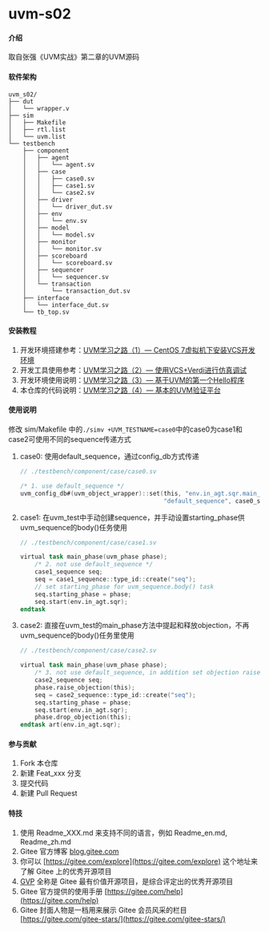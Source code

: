 # uvm-s02

#### 介绍
取自张强《UVM实战》第二章的UVM源码

#### 软件架构
    uvm_s02/
    ├── dut
    │   └── wrapper.v
    ├── sim
    │   ├── Makefile
    │   ├── rtl.list
    │   └── uvm.list
    └── testbench
        ├── component
        │   ├── agent
        │   │   └── agent.sv
        │   ├── case
        │   │   ├── case0.sv
        │   │   ├── case1.sv
        │   │   └── case2.sv
        │   ├── driver
        │   │   └── driver_dut.sv
        │   ├── env
        │   │   └── env.sv
        │   ├── model
        │   │   └── model.sv
        │   ├── monitor
        │   │   └── monitor.sv
        │   ├── scoreboard
        │   │   └── scoreboard.sv
        │   ├── sequencer
        │   │   └── sequencer.sv
        │   └── transaction
        │       └── transaction_dut.sv
        ├── interface
        │   └── interface_dut.sv
        └── tb_top.sv


#### 安装教程

1.  开发环境搭建参考：[UVM学习之路（1）— CentOS 7虚拟机下安装VCS开发环境](https://blog.csdn.net/qq_38113006/article/details/120803926)
2.  开发工具使用参考：[UVM学习之路（2）— 使用VCS+Verdi进行仿真调试](https://blog.csdn.net/qq_38113006/article/details/120921003)
3.  开发环境使用说明：[UVM学习之路（3）— 基于UVM的第一个Hello程序](https://blog.csdn.net/qq_38113006/article/details/120924689)
4.	本仓库的代码说明：[UVM学习之路（4）— 基本的UVM验证平台](https://blog.csdn.net/qq_38113006/article/details/121915720)

#### 使用说明

修改 sim/Makefile 中的`./simv +UVM_TESTNAME=case0`中的case0为case1和case2可使用不同的sequence传递方式
1.  case0: 使用default_sequence，通过config_db方式传递
    ```verilog
    // ./testbench/component/case/case0.sv 

    /* 1. use default_sequence */
    uvm_config_db#(uvm_object_wrapper)::set(this, "env.in_agt.sqr.main_phase", 
                                            "default_sequence", case0_sequence::type_id::get());
    ```
2.  case1: 在uvm_test中手动创建sequence，并手动设置starting_phase供uvm_sequence的body()任务使用
    ```verilog
    // ./testbench/component/case/case1.sv 

    virtual task main_phase(uvm_phase phase);
        /* 2. not use default_sequence */
        case1_sequence seq;
        seq = case1_sequence::type_id::create("seq");
        // set starting_phase for uvm_sequence.body() task
        seq.starting_phase = phase;
        seq.start(env.in_agt.sqr);
    endtask 
    ```
3.  case2: 直接在uvm_test的main_phase方法中提起和释放objection，不再uvm_sequence的body()任务里使用
    ```verilog
    // ./testbench/component/case/case2.sv 

    virtual task main_phase(uvm_phase phase);
        /* 3. not use default_sequence, in addition set objection raise and drop in this */
        case2_sequence seq;
        phase.raise_objection(this);
        seq = case2_sequence::type_id::create("seq");
        seq.starting_phase = phase;
        seq.start(env.in_agt.sqr);
        phase.drop_objection(this);
    endtask art(env.in_agt.sqr);
    ```

#### 参与贡献

1.  Fork 本仓库
2.  新建 Feat_xxx 分支
3.  提交代码
4.  新建 Pull Request


#### 特技

1.  使用 Readme\_XXX.md 来支持不同的语言，例如 Readme\_en.md, Readme\_zh.md
2.  Gitee 官方博客 [blog.gitee.com](https://blog.gitee.com)
3.  你可以 [https://gitee.com/explore](https://gitee.com/explore) 这个地址来了解 Gitee 上的优秀开源项目
4.  [GVP](https://gitee.com/gvp) 全称是 Gitee 最有价值开源项目，是综合评定出的优秀开源项目
5.  Gitee 官方提供的使用手册 [https://gitee.com/help](https://gitee.com/help)
6.  Gitee 封面人物是一档用来展示 Gitee 会员风采的栏目 [https://gitee.com/gitee-stars/](https://gitee.com/gitee-stars/)
